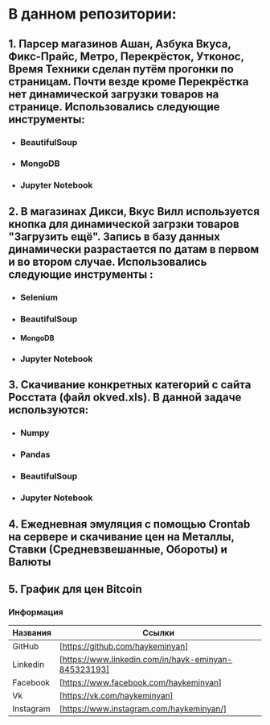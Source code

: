 # В данном репозитории:

  ## 1.    Парсер магазинов Ашан, Азбука Вкуса, Фикс-Прайс, Метро, Перекрёсток, Утконос, Время 	Техники сделан путём прогонки по страницам. Почти везде кроме Перекрёстка нет динамической загрузки товаров на странице. Использовались следующие инструменты: 
 - ### BeautifulSoup
 - ### MongoDB
 - ### Jupyter Notebook
  ## 2.   В магазинах Дикси, Вкус Вилл используется кнопка для динамической загрзки товаров "Загрузить ещё". Запись в базу данных динамически разрастается по датам в первом и во втором случае. Использовались следующие инструменты : 
- ### Selenium 
- ### BeautifulSoup
- #### MongoDB
- ### Jupyter Notebook
 ## 3.   Скачивание конкретных категорий с сайта Росстата (файл okved.xls). В данной задаче используются:
- ### Numpy
- ### Pandas
- ### BeautifulSoup
- ### Jupyter Notebook
 ##  4.  Ежедневная эмуляция с помощью Crontab на сервере и скачивание цен на Металлы, Ставки (Средневзвешанные, Обороты) и Валюты
 ##  5. График для цен Bitcoin


### Информация
| Названия | Ссылки |
| ------ | ------ |
| GitHub | [https://github.com/haykeminyan] |
| Linkedin | [https://www.linkedin.com/in/hayk-eminyan-845323193] |
| Facebook | [https://www.facebook.com/haykeminyan] |
| Vk | [https://vk.com/haykeminyan] |
| Instagram | [https://www.instagram.com/haykeminyan/] |

